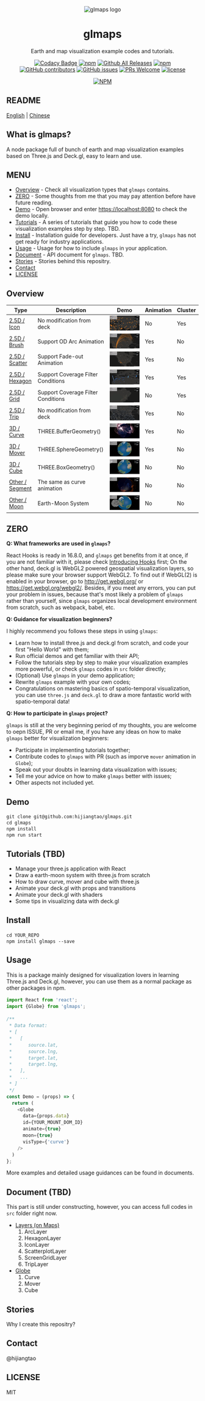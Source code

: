 <p align="center"><img width="100" src="https://hijiangtao.github.io/glmaps/assets/glmaps.png" alt="glmaps logo"></p>

<h1 align="center">glmaps</h1>

<center>

Earth and map visualization example codes and tutorials.

[![Codacy Badge](https://api.codacy.com/project/badge/Grade/c913db53b5a3470f840f5329ea2f54d4)](https://www.codacy.com/app/hijiangtao/glmaps?utm_source=github.com&utm_medium=referral&utm_content=hijiangtao/glmaps&utm_campaign=badger)
[![npm](https://img.shields.io/npm/v/glmaps.svg)](https://www.npmjs.com/package/glmaps)
[![Github All Releases](https://img.shields.io/github/downloads/hijiangtao/glmaps/total.svg)](https://github.com/hijiangtao/glmaps/releases)
[![npm](https://img.shields.io/npm/dt/glmaps.svg)](https://www.npmjs.com/package/glmaps)
[![GitHub contributors](https://img.shields.io/github/contributors/hijiangtao/glmaps.svg)]() 
[![GitHub issues](https://img.shields.io/github/issues/hijiangtao/glmaps.svg)](https://github.com/hijiangtao/glmaps/issues) 
[![PRs Welcome](https://img.shields.io/badge/PRs-welcome-brightgreen.svg)](https://github.com/hijiangtao/glmaps/pulls) 
[![license](https://img.shields.io/github/license/hijiangtao/glmaps.svg)](https://github.com/hijiangtao/glmaps/blob/master/LICENSE) 

[![NPM](https://nodei.co/npm/glmaps.png)](https://nodei.co/npm/glmaps/)

</center>

## README

[English](./README.md) | [Chinese](./CN.md)

## What is glmaps?

A node package full of bunch of earth and map visualization examples based on Three.js and Deck.gl, easy to learn and use. 

## MENU

* [Overview](#Overview) - Check all visualization types that `glmaps` contains.
* [ZERO](#ZERO) - Some thoughts from me that you may pay attention before have future reading.
* [Demo](#Demo) - Open browser and enter <https://localhost:8080> to check the demo locally.
* [Tutorials](#) - A series of tutorials that guide you how to code these visualization examples step by step. TBD.
* [Install](#Install) - Installation guide for developers. Just have a try, `glmaps` has not get ready for industry applications.
* [Usage](#Usage) - Usage for how to include `glmaps` in your application.
* [Document](#) - API document for `glmaps`. TBD.
* [Stories](#Stories) - Stories behind this repositry.
* [Contact](#Contact)
* [LICENSE](#LICENSE)

## Overview

|Type|Description|Demo|Animation|Cluster|
|---|---|---|---|---|
|[2.5D / Icon](./src/layers/IconLayer/index.js)|No modification from deck| [![](./assets/screenshots/IconLayer.jpeg)](./src/layers/IconLayer/index.js) | No | Yes |
|[2.5D / Brush](./src/layers/ArcLayer/animate.js)|Support OD Arc Animation| [![](./assets/screenshots/BrushArcLayer.jpeg)](./src/layers/ArcLayer/animate.js) | Yes | No |
|[2.5D / Scatter](./src/layers/ScatterplotLayer/index.js)|Support Fade-out Animation| [![](./assets/screenshots/ScatterplotLayer.jpeg)](./src/layers/ScatterplotLayer/index.js) | Yes | No |
|[2.5D / Hexagon](./src/layers/HexagonLayer/index.js)|Support Coverage Filter Conditions| [![](./assets/screenshots/HexagonLayer.jpeg)](./src/layers/HexagonLayer/index.js) | Yes | Yes |
|[2.5D / Grid](./src/layers/ScreenGridLayer/index.js)|Support Coverage Filter Conditions| [![](./assets/screenshots/ScreenGridLayer.jpeg)](./src/layers/ScreenGridLayer/index.js) | No | Yes |
|[2.5D / Trip](./src/layers/TripLayer/index.js)|No modification from deck| [![](./assets/screenshots/TripLayer.jpeg)](./src/layers/TripLayer/index.js) | Yes | No |
|[3D / Curve](./src/globe/index.js)|THREE.BufferGeometry()| [![](./assets/screenshots/Globe-Curve.jpeg)](./src/globe/index.js) | Yes | No |
|[3D / Mover](./src/globe/index.js)|THREE.SphereGeometry()| [![](./assets/screenshots/Globe-Point.jpeg)](./src/globe/index.js) | Yes | No |
|[3D / Cube](./src/globe/index.js)|THREE.BoxGeometry()| [![](./assets/screenshots/Globe-Cube.jpeg)](./src/globe/index.js) | No | No |
|[Other / Segment](./src/globe/index.js)|The same as curve animation| [![](./assets/screenshots/Globe-CurveSegment.jpeg)](./src/globe/index.js) | No | No |
|[Other / Moon](./src/globe/index.js)|Earth-Moon System| [![](./assets/screenshots/Globe-Moon.jpeg)](./src/globe/index.js) | No | No |

## ZERO

**Q: What frameworks are used in `glmaps`?**

React Hooks is ready in 16.8.0, and `glmaps` get benefits from it at once, if you are not familiar with it, please check [Introducing Hooks](https://reactjs.org/docs/hooks-intro.html) first; On the other hand, deck.gl is WebGL2 powered geospatial visualization layers, so please make sure your browser support WebGL2. To find out if WebGL(2) is enabled in your browser, go to <http://get.webgl.org/> or <https://get.webgl.org/webgl2/>. Besides, if you meet any errors, you can put your problem in issues, because that's most likely a problem of `glmaps` rather than yourself, since `glmaps` organizes local development environment from scratch, such as webpack, babel, etc.

**Q: Guidance for visualization beginners?**

I highly recommend you follows these steps in using `glmaps`:
  - Learn how to install three.js and deck.gl from scratch, and code your first "Hello World" with them;
  - Run official demos and get familiar with their API;
  - Follow the tutorials step by step to make your visualization examples more powerful, or check `glmaps` codes in `src` folder directly;
  - (Optional) Use `glmaps` in your demo application;
  - Rewrite `glmaps` example with your own codes;
  - Congratulations on mastering basics of spatio-temporal visualization, you can use `three.js` and `deck.gl` to draw a more fantastic world with spatio-temporal data!

**Q: How to participate in `glmaps` project?**

`glmaps` is still at the very beginning period of my thoughts, you are welcome to oepn ISSUE, PR or email me, if you have any ideas on how to make `glmaps` better for visualization beginners:
  - Participate in implementing tutorials together;
  - Contribute codes to `glmaps` with PR (such as imporve `mover` animation in `Globe`);
  - Speak out your doubts in learning data visualization with issues;
  - Tell me your advice on how to make `glmaps` better with issues;
  - Other aspects not included yet.

## Demo

```
git clone git@github.com:hijiangtao/glmaps.git
cd glmaps
npm install
npm run start
```

## Tutorials (TBD)

* Manage your three.js application with React
* Draw a earth-moon system with three.js from scratch
* How to draw curve, mover and cube with three.js
* Animate your deck.gl with props and transitions
* Animate your deck.gl with shaders
* Some tips in visualizing data with deck.gl

## Install

```
cd YOUR_REPO
npm install glmaps --save
```

## Usage

This is a package mainly designed for visualization lovers in learning Three.js and Deck.gl, however, you can use them as a normal package as other packages in npm.

```javascript
import React from 'react';
import {Globe} from 'glmaps';

/**
 * Data format:
 * [
 *   [
 *      source.lat,
 *      source.lng,
 *      target.lat,
 *      target.lng,
 *   ],
 *   ...
 * ]
 */
const Demo = (props) => {
  return (
    <Globe
      data={props.data}
      id={YOUR_MOUNT_DOM_ID}
      animate={true}
      moon={true}
      visType={'curve'}
    />
  )
};
```

More examples and detailed usage guidances can be found in documents.

## Document (TBD)

This part is still under constructing, however, you can access full codes in `src` folder right now.

* [Layers (on Maps)](./layers/README.md)
  1. ArcLayer
  2. HexagonLayer
  3. IconLayer
  4. ScatterplotLayer
  5. ScreenGridLayer
  6. TripLayer
* [Globe](./globe/README.md)
  1. Curve
  2. Mover
  3. Cube

## Stories

Why I create this repositry?

## Contact

@hijiangtao

## LICENSE

MIT